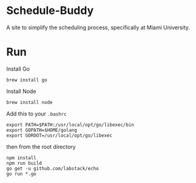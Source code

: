 # Schedule-Buddy
A site to simplify the scheduling process, specifically at Miami University.

# Run
Install Go

    brew install go

Install Node

    brew install node

Add this to your `.bashrc`
```shell
export PATH=$PATH:/usr/local/opt/go/libexec/bin
export GOPATH=$HOME/golang
export GOROOT=/usr/local/opt/go/libexec
```
then from the root directory

    npm install
    npm run build
    go get -u github.com/labstack/echo
    go run *.go

